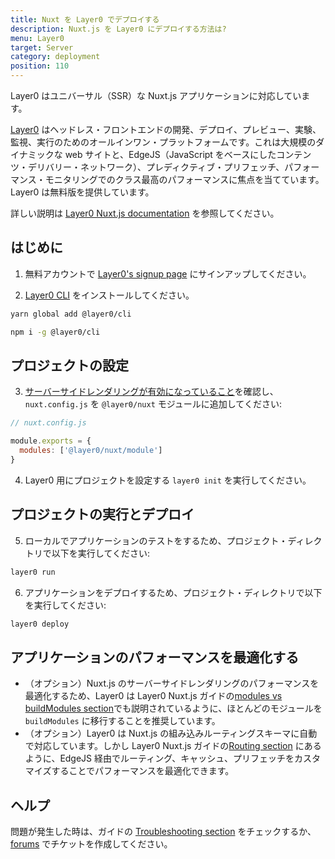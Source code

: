 ```yaml
---
title: Nuxt を Layer0 でデプロイする
description: Nuxt.js を Layer0 にデプロイする方法は?
menu: Layer0
target: Server
category: deployment
position: 110
---
```


Layer0 はユニバーサル（SSR）な Nuxt.js アプリケーションに対応しています。

[Layer0](https://www.layer0.co) はヘッドレス・フロントエンドの開発、デプロイ、プレビュー、実験、監視、実行のためのオールインワン・プラットフォームです。これは大規模のダイナミックな web サイトと、EdgeJS（JavaScript をベースにしたコンテンツ・デリバリー・ネットワーク）、プレディクティブ・プリフェッチ、パフォーマンス・モニタリングでのクラス最高のパフォーマンスに焦点を当てています。Layer0 は無料版を提供しています。

詳しい説明は [Layer0 Nuxt.js documentation](https://docs.layer0.co/guides/nuxt) を参照してください。

## はじめに

1. 無料アカウントで [Layer0's signup page](https://app.layer0.co/signup) にサインアップしてください。

2. [Layer0 CLI](https://docs.layer0.co/guides/cli) をインストールしてください。

<code-group>
  <code-block label="Yarn" active>

```bash
yarn global add @layer0/cli
```

  </code-block>
  <code-block label="npm">

```bash
npm i -g @layer0/cli
```

  </code-block>

</code-group>

## プロジェクトの設定

3. [サーバーサイドレンダリングが有効になっていること](/docs/2.x/configuration-glossary/configuration-ssr)を確認し、`nuxt.config.js` を `@layer0/nuxt` モジュールに追加してください:

```js
// nuxt.config.js

module.exports = {
  modules: ['@layer0/nuxt/module']
}
```

4. Layer0 用にプロジェクトを設定する `layer0 init` を実行してください。

## プロジェクトの実行とデプロイ

5. ローカルでアプリケーションのテストをするため、プロジェクト・ディレクトリで以下を実行してください:

```js
layer0 run
```

6. アプリケーションをデプロイするため、プロジェクト・ディレクトリで以下を実行してください:

```js
layer0 deploy
```

## アプリケーションのパフォーマンスを最適化する

- （オプション）Nuxt.js のサーバーサイドレンダリングのパフォーマンスを最適化するため、Layer0 は Layer0 Nuxt.js ガイドの[modules vs buildModules section](https://docs.layer0.co/guides/nuxt#section_modules_vs_buildmodules)でも説明されているように、ほとんどのモジュールを `buildModules` に移行することを推奨しています。
- （オプション）Layer0 は Nuxt.js の組み込みルーティングスキーマに自動で対応しています。しかし Layer0 Nuxt.js ガイドの[Routing section](https://docs.layer0.co/guides/nuxt#section_routing) にあるように、EdgeJS 経由でルーティング、キャッシュ、プリフェッチをカスタマイズすることでパフォーマンスを最適化できます。

## ヘルプ

問題が発生した時は、ガイドの [Troubleshooting section](https://docs.layer0.co/guides/nuxt#section_troubleshooting) をチェックするか、[forums](https://forum.layer0.co) でチケットを作成してください。
